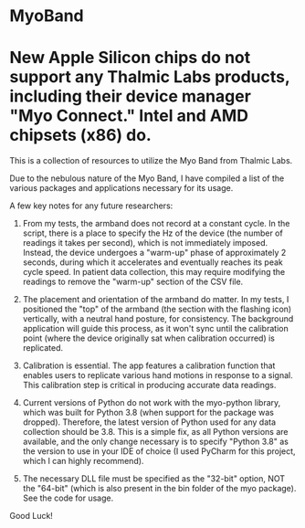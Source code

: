 # MyoBand

# New Apple Silicon chips do not support any Thalmic Labs products, including their device manager "Myo Connect." Intel and AMD chipsets (x86) do.

This is a collection of resources to utilize the Myo Band from Thalmic Labs.

Due to the nebulous nature of the Myo Band, I have compiled a list of the various packages and applications necessary for its usage.

A few key notes for any future researchers:

1. From my tests, the armband does not record at a constant cycle. In the script, there is a place to specify the Hz of the device (the number of readings it takes per second), which is not immediately imposed. Instead, the device undergoes a "warm-up" phase of approximately 2 seconds, during which it accelerates and eventually reaches its peak cycle speed. In patient data collection, this may require modifying the readings to remove the "warm-up" section of the CSV file.

2. The placement and orientation of the armband do matter. In my tests, I positioned the "top" of the armband (the section with the flashing icon) vertically, with a neutral hand posture, for consistency. The background application will guide this process, as it won't sync until the calibration point (where the device originally sat when calibration occurred) is replicated.

3. Calibration is essential. The app features a calibration function that enables users to replicate various hand motions in response to a signal. This calibration step is critical in producing accurate data readings.

4. Current versions of Python do not work with the myo-python library, which was built for Python 3.8 (when support for the package was dropped). Therefore, the latest version of Python used for any data collection should be 3.8. This is a simple fix, as all Python versions are available, and the only change necessary is to specify "Python 3.8" as the version to use in your IDE of choice (I used PyCharm for this project, which I can highly recommend).

5. The necessary DLL file must be specified as the "32-bit" option, NOT the "64-bit" (which is also present in the bin folder of the myo package). See the code for usage.

Good Luck!
